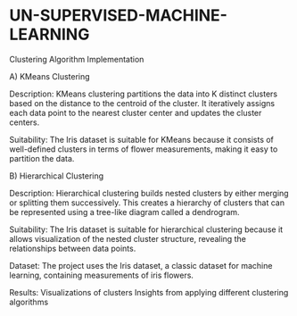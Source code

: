 # UN-SUPERVISED-MACHINE-LEARNING
Clustering Algorithm Implementation

A) KMeans Clustering

Description: KMeans clustering partitions the data into K distinct clusters based on the distance to the centroid of the cluster. It iteratively assigns each data point to the nearest cluster center and updates the cluster centers.

Suitability: The Iris dataset is suitable for KMeans because it consists of well-defined clusters in terms of flower measurements, making it easy to partition the data.

B) Hierarchical Clustering

Description: Hierarchical clustering builds nested clusters by either merging or splitting them successively. This creates a hierarchy of clusters that can be represented using a tree-like diagram called a dendrogram.

Suitability: The Iris dataset is suitable for hierarchical clustering because it allows visualization of the nested cluster structure, revealing the relationships between data points.

Dataset: The project uses the Iris dataset, a classic dataset for machine learning, containing measurements of iris flowers.

Results: Visualizations of clusters Insights from applying different clustering algorithms
